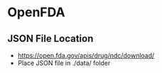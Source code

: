 # OpenFDA
## JSON File Location
- https://open.fda.gov/apis/drug/ndc/download/
- Place JSON file in ./data/ folder